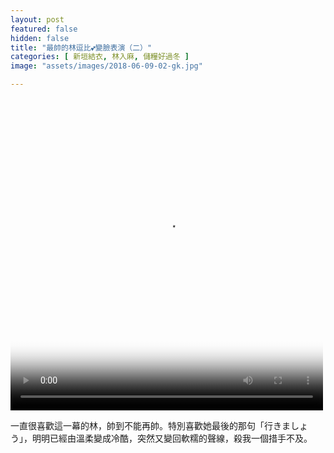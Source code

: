 ```yaml
---
layout: post
featured: false
hidden: false
title: "最帥的林逗比💕變臉表演（二）"
categories: [ 新垣結衣, 林入麻, 儲糧好過冬 ]
image: "assets/images/2018-06-09-02-gk.jpg"

---
```

<video controls="controls" src="{{ site.baseurl }}/assets/images/2018-06-09-02-gk.mp4" poster="{{ site.baseurl }}/assets/images/2018-06-09-02-gk.jpg" loop="loop" width="500" height="500">您的瀏覽器不支持 video 標簽。</video>

一直很喜歡這一幕的林，帥到不能再帥。特別喜歡她最後的那句「行きましょう」，明明已經由溫柔變成冷酷，突然又變回軟糯的聲線，殺我一個措手不及。
